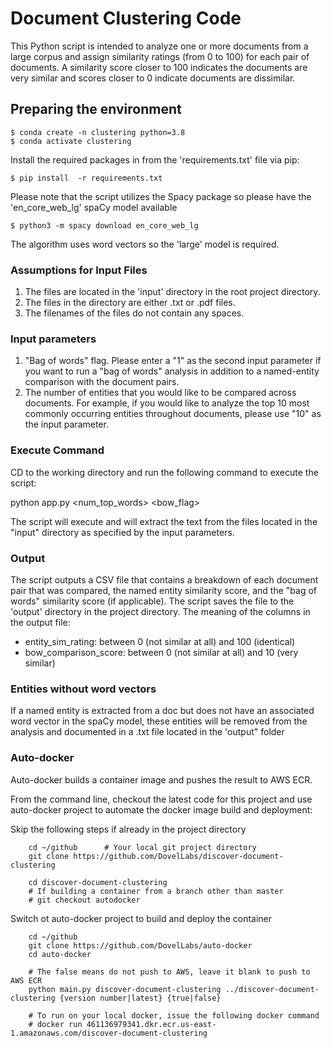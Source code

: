 # Document Clustering Code

This Python script is intended to analyze one or more documents from a large corpus and assign similarity ratings (from 0 to 100) for each pair of documents. A similarity score closer to 100 indicates the documents are very similar and scores closer to 0 indicate documents are dissimilar.

## Preparing the environment

    $ conda create -n clustering python=3.8
    $ conda activate clustering

Install the required packages in from the 'requirements.txt' file via pip:
    
    $ pip install  -r requirements.txt

Please note that the script utilizes the Spacy package so please have the 'en_core_web_lg' spaCy model available
    
    $ python3 -m spacy download en_core_web_lg

The algorithm uses word vectors so the 'large' model is required.

### Assumptions for Input Files

1. The files are located in the 'input' directory in the root project directory.
2. The files in the directory are either .txt or .pdf files.
3. The filenames of the files do not contain any spaces.

### Input parameters

1. "Bag of words" flag. Please enter a "1" as the second input parameter if you want to run a "bag of words" analysis in addition to a named-entity comparison with the document pairs.
2. The number of entities that you would like to be compared across documents. For example, if you would like to analyze the top 10 most commonly occurring entities throughout documents, please use "10" as the input parameter.

### Execute Command

CD to the working directory and run the following command to execute the script:

python app.py <num_top_words> <bow_flag>

The script will execute and will extract the text from the files located in the "input" directory as specified by the input parameters.

### Output

The script outputs a CSV file that contains a breakdown of each document pair that was compared, the named entity similarity score, and the "bag of words" similarity score (if applicable). The script saves the file to the 'output' directory in the project directory.
The meaning of the columns in the output file:

- entity_sim_rating: between 0 (not similar at all) and 100 (identical)
- bow_comparison_score: between 0 (not similar at all) and 10 (very similar)

### Entities without word vectors

If a named entity is extracted from a doc but does not have an associated word vector in the spaCy model, these entities will be removed from the analysis and documented in a .txt file located in the 'output" folder

### Auto-docker

Auto-docker builds a container image and pushes the result to AWS ECR.

From the command line, checkout the latest code for this project and use auto-docker project to automate
the docker image build and deployment:

Skip the following steps if already in the project directory
```
    cd ~/github      # Your local git project directory 
    git clone https://github.com/DovelLabs/discover-document-clustering
    
    cd discover-document-clustering
    # If building a container from a branch other than master
    # git checkout autodocker   
```

Switch ot auto-docker project to build and deploy the container

```
    cd ~/github
    git clone https://github.com/DovelLabs/auto-docker
    cd auto-docker

    # The false means do not push to AWS, leave it blank to push to AWS ECR
    python main.py discover-document-clustering ../discover-document-clustering {version number|latest} {true|false} 
    
    # To run on your local docker, issue the following docker command
    # docker run 461136979341.dkr.ecr.us-east-1.amazonaws.com/discover-document-clustering
```
